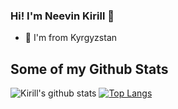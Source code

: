 ### Hi! I'm Neevin Kirill 👋

- 🌱 I'm from Kyrgyzstan


<!--
**neevink/neevink** is a ✨ _special_ ✨ repository because its `README.md` (this file) appears on your GitHub profile.

Here are some ideas to get you started:

- 🔭 I’m currently working on ...
- 🌱 I’m currently learning ...
- 👯 I’m looking to collaborate on ...
- 🤔 I’m looking for help with ...
- 💬 Ask me about ...
- 📫 How to reach me: ...
- 😄 Pronouns: ...
- ⚡ Fun fact: ...
-->
## Some of my Github Stats
![Kirill's github stats](https://github-readme-stats.vercel.app/api?username=neevink&show_icons=true)
[![Top Langs](https://github-readme-stats.vercel.app/api/top-langs/?username=neevink)](https://github.com/anuraghazra/github-readme-stats)
